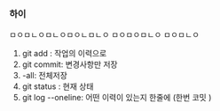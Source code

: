 ### 하이


ㅁㅇㅁㄴㅇㅁㄴㅇㅁㅇㄴㅁㄴㅇ
ㅁㅇㅁㅇㅁㄴㅇ
ㅁㅇㅁㄴㅇ

1. git add : 작업의 이력으로 
2. git commit: 변경사항만  저장 
3. -all: 전체저장 
4. git status : 현재 상태 
5. git log --oneline: 어떤 이력이 있는지 한줄에 (한번 코밋 )
